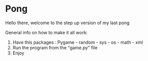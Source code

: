 # Pong

Hello there, welcome to the step up version of my last pong

General info on how to make it all work:

 1. Have this packages : Pygame - random - sys - os - math - xml
 2. Run the program from the "game.py" file
 3. Enjoy
